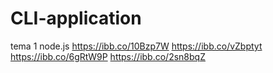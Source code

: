 # CLI-application

tema 1 node.js
https://ibb.co/10Bzp7W
https://ibb.co/vZbptyt
https://ibb.co/6gRtW9P
https://ibb.co/2sn8bqZ
